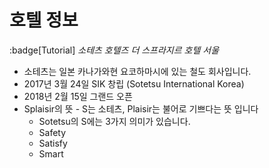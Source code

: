 # 호텔 정보
:badge[Tutorial]
*소테츠 호텔즈 더 스프라지르 호텔 서울*

* 소테츠는 일본 카나가와현 요코하마시에 있는 철도 회사입니다.
* 2017년 3월 24일 SIK 창립 (Sotetsu International Korea)
* 2018년 2월 15일 그랜드 오픈
* Splaisir의 뜻 - S는 소테츠, Plaisir는 불어로 기쁘다는 뜻 입니다
    * Sotetsu의 S에는 3가지 의미가 있습니다. 
    * Safety
    * Satisfy
    * Smart